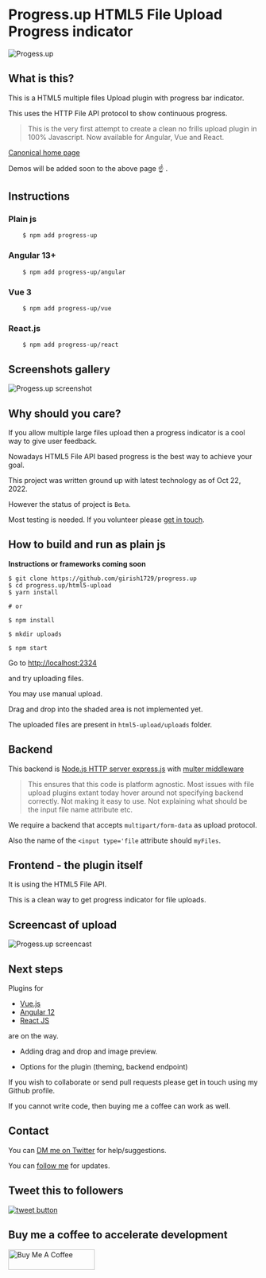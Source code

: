 # Progress.up HTML5 File Upload Progress indicator

![Progess.up](https://raw.githubusercontent.com/girish1729/progress.up/main/html5-upload/images/Progress.Up.png)

## What is this?

This is a HTML5 multiple files Upload plugin with progress bar
indicator.

This uses the HTTP File API protocol to show continuous progress.


>This is the very first attempt to create a clean no frills upload plugin
>in 100% Javascript. Now available for Angular, Vue and React.

[Canonical home page](https://progress-up.live)

Demos will be added soon to the above page :point_up: .

## Instructions

### Plain js

```shell
	$ npm add progress-up
```

### Angular 13+

```shell
	$ npm add progress-up/angular
```
### Vue 3

```shell
	$ npm add progress-up/vue
```
### React.js

```shell
	$ npm add progress-up/react
```


## Screenshots gallery

![Progess.up
screenshot](https://raw.githubusercontent.com/girish1729/progress.up/main/html5-upload/images/progress-up-html5-upload-capture.png)

## Why should you care?

If you allow multiple large files upload then a progress indicator is a
cool way to give user feedback.

Nowadays HTML5 File API based progress is the best way to achieve your
goal.

This project was written ground up with latest technology as of Oct 22,
2022.

However the status of project is `Beta`.

Most testing is needed. If you volunteer please [get in
touch](https://twitter.com/girish1729).

## How to build and run as plain js

**Instructions or frameworks coming soon**

```
$ git clone https://github.com/girish1729/progress.up
$ cd progress.up/html5-upload
$ yarn install

# or

$ npm install

$ mkdir uploads

$ npm start
```

Go to [http://localhost:2324](http://localhost:2324)

 and try uploading files.

You may use manual upload.

 Drag and drop into the shaded area is not implemented yet.

The uploaded files are present in `html5-upload/uploads` folder.

## Backend

This backend is [Node.js HTTP server express.js](https://expressjs.com) with [multer middleware](http://expressjs.com/en/resources/middleware/multer.html)

> This ensures that this code is platform agnostic.
> Most issues with file upload plugins extant today hover around
> not specifying backend correctly. Not making it easy to use.
> Not explaining what should be the input file name attribute etc.
> 

We require a backend that accepts `multipart/form-data` as upload
protocol.

Also the name of the `<input type='file` attribute should `myFiles`.

## Frontend - the plugin itself

It is using the HTML5 File API.

This is a clean way to get progress indicator for file uploads.

## Screencast of upload

![Progess.up screencast](https://raw.githubusercontent.com/girish1729/progress.up/main/html5-upload/images/progress-up-html5-upload-capture.gif)

## Next steps

Plugins for 

- [Vue.js](https://www.vuejs.org) 
- [Angular 12](https://angular.io) 
- [React JS](https://reactjs.org) 

are on the way.

- Adding drag and drop and image preview.

- Options for the plugin (theming, backend endpoint)

If you wish to collaborate or send pull requests 
please get in touch using my Github profile.

If you cannot write code, then buying me a coffee can work as well.

## Contact

You can [DM me on Twitter](https://twitter.com/girish1729) for help/suggestions.

You can [follow me](https://twitter.com/intent/follow?screen_name=girish1729
) for updates.

## Tweet this to followers


<a href="https://twitter.com/intent/tweet?text=Tweet+this+to+your+followers&url=https%3A%2F%2Fgithub.com%2Fgirish1729%2Fprogress.up&hashtags=github&original_referer=http%3A%2F%2Fgithub.com%2F&tw_p=tweetbutton" target="_blank">
  <img src="http://jpillora.com/github-twitter-button/img/tweet.png"
       alt="tweet button" title="Tweet this to your followers"></img>
</a>

## Buy me a coffee to accelerate development

<a href="https://www.buymeacoffee.com/girish1729" target="_blank"><img src="https://cdn.buymeacoffee.com/buttons/default-orange.png" alt="Buy Me A Coffee" height="41" width="174"></a>

